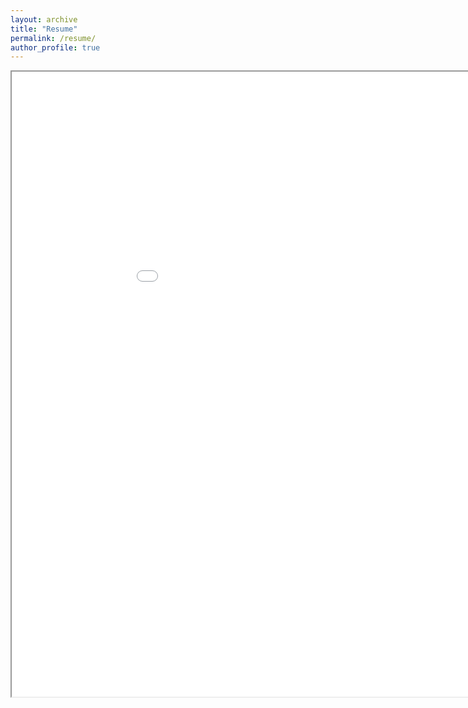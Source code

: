 ```yaml
---
layout: archive
title: "Resume"
permalink: /resume/
author_profile: true
---
```


<iframe src="{{ site.url }}{{ site.baseurl }}/files/Noah_Crouch_Resume.pdf" width="1000" height="1000" type="application/pdf"></iframe>
